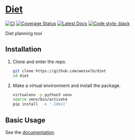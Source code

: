 # [Diet](http://github.com/wesselb/diet)

[![CI](https://github.com/wesselb/diet/workflows/CI/badge.svg)](https://github.com/wesselb/diet/actions?query=workflow%3ACI)
[![Coverage Status](https://coveralls.io/repos/github/wesselb/diet/badge.svg?branch=main)](https://coveralls.io/github/wesselb/diet?branch=main)
[![Latest Docs](https://img.shields.io/badge/docs-latest-blue.svg)](https://wesselb.github.io/diet)
[![Code style: black](https://img.shields.io/badge/code%20style-black-000000.svg)](https://github.com/psf/black)

Diet planning tool

## Installation

1. Clone and enter the repo.

    ```bash
    git clone https://github.com/wesselb/diet
    cd diet
    ```

2. Make a virtual environment and install the package.

    ```bash
    virtualenv -p python3 venv
    source venv/bin/activate
    pip install  -e '.[dev]'
    ```

## Basic Usage

See the [documentation](https://wesselb.github.io/diet).
